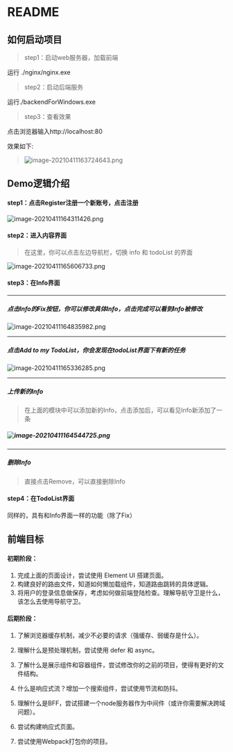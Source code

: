 # README

## 如何启动项目

> step1：启动web服务器，加载前端

运行 ./nginx/nginx.exe 

> step2：启动后端服务

运行./backendForWindows.exe

> step3：查看效果

点击浏览器输入http://localhost:80

效果如下:

> ![image-20210411163724643.png](https://i.loli.net/2021/04/12/SUQxr7Oq3EPFmD5.png)



## Demo逻辑介绍

#### step1：点击Register注册一个新账号，点击注册

![image-20210411164311426.png](https://i.loli.net/2021/04/12/1kldSHFtAvMXuVg.png)



#### step2：进入内容界面

> 在这里，你可以点击左边导航栏，切换 info 和 todoList 的界面

![image-20210411165606733.png](https://i.loli.net/2021/04/12/6eB3IQG1lqvTCRa.png)

#### step3：在Info界面

----

##### 点击Info的Fix按钮，你可以修改具体Info，点击完成可以看到Info被修改

![image-20210411164835982.png](https://i.loli.net/2021/04/12/A6twbXmM3PaBjRh.png)

----



##### 点击Add to my TodoList，你会发现在todoList界面下有新的任务

![image-20210411165336285.png](https://i.loli.net/2021/04/12/dbWzfn5BQgtY1mu.png)

---



##### 上传新的Info

> 在上面的模块中可以添加新的Info，点击添加后，可以看见Info新添加了一条

##### ![image-20210411164544725.png](https://i.loli.net/2021/04/12/HRWGdfNkPaL6oOV.png)

---

##### 删除Info

> 直接点击Remove，可以直接删除Info



#### step4：在TodoList界面

同样的，具有和Info界面一样的功能（除了Fix）



## 前端目标

#### 初期阶段：

1. 完成上面的页面设计，尝试使用 Element UI 搭建页面。
2. 构建良好的路由文件，知道如何懒加载组件，知道路由跳转的具体逻辑。
3. 将用户的登录信息做保存，考虑如何做前端登陆检查。理解导航守卫是什么，该怎么去使用导航守卫。

#### 后期阶段：

1. 了解浏览器缓存机制，减少不必要的请求（强缓存、弱缓存是什么）。

2. 理解什么是预处理机制，尝试使用 defer 和 async。

3. 了解什么是展示组件和容器组件，尝试修改你的之前的项目，使得有更好的文件结构。

4. 什么是响应式流？增加一个搜索组件，尝试使用节流和防抖。

5. 理解什么是BFF，尝试搭建一个node服务器作为中间件（或许你需要解决跨域问题）。

6. 尝试构建响应式页面。

7. 尝试使用Webpack打包你的项目。

   
